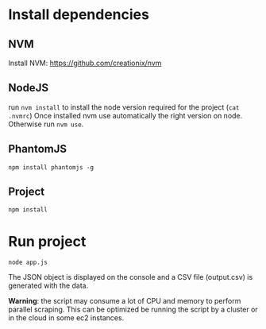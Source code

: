 # Install dependencies
## NVM
Install NVM: https://github.com/creationix/nvm

## NodeJS
run `nvm install` to install the node version required for the project (`cat .nvmrc`)
Once installed nvm use automatically the right version on node. Otherwise run `nvm use`.

## PhantomJS
`npm install phantomjs -g`

## Project
`npm install`

# Run project
`node app.js`

The JSON object is displayed on the console and a CSV file (output.csv) is generated with the data.

**Warning**: the script may consume a lot of CPU and memory to perform parallel scraping. This can be optimized be running the script by a cluster or in the cloud in some ec2 instances.